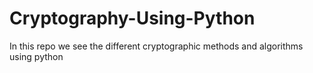 # Cryptography-Using-Python
In this repo we see the different cryptographic methods and algorithms using python 
